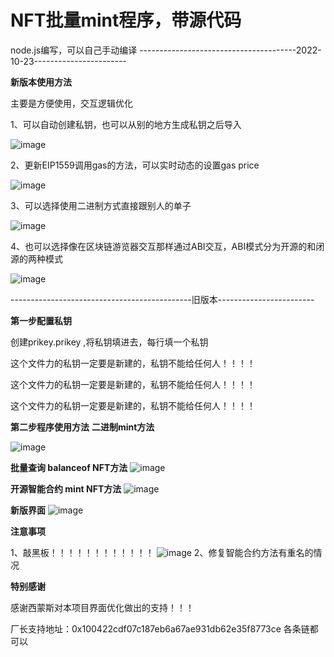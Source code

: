 # NFT批量mint程序，带源代码

node.js编写，可以自己手动编译
---------------------------------------2022-10-23-----------------------

**新版本使用方法**

主要是方便使用，交互逻辑优化

1、可以自动创建私钥，也可以从别的地方生成私钥之后导入

![image](https://raw.githubusercontent.com/robotchangzhang/nftqianggou/main/img/20.jpg)

2、更新EIP1559调用gas的方法，可以实时动态的设置gas price

![image](https://raw.githubusercontent.com/robotchangzhang/nftqianggou/main/img/21.jpg)

3、可以选择使用二进制方式直接跟别人的单子

![image](https://raw.githubusercontent.com/robotchangzhang/nftqianggou/main/img/23.png)

4、也可以选择像在区块链游览器交互那样通过ABI交互，ABI模式分为开源的和闭源的两种模式

![image](https://raw.githubusercontent.com/robotchangzhang/nftqianggou/main/img/24.jpg)

---------------------------------------------旧版本------------------------



**第一步配置私钥**

创建prikey.prikey ,将私钥填进去，每行填一个私钥

这个文件力的私钥一定要是新建的，私钥不能给任何人！！！！

这个文件力的私钥一定要是新建的，私钥不能给任何人！！！！

这个文件力的私钥一定要是新建的，私钥不能给任何人！！！！




**第二步程序使用方法**
**二进制mint方法**


![image](https://raw.githubusercontent.com/robotchangzhang/nftqianggou/main/img/1.jpg)

**批量查询 balanceof NFT方法**
![image](https://raw.githubusercontent.com/robotchangzhang/nftqianggou/main/img/2.png)

**开源智能合约 mint NFT方法**
![image](https://raw.githubusercontent.com/robotchangzhang/nftqianggou/main/img/3.jpg)


**新版界面**
![image](https://raw.githubusercontent.com/robotchangzhang/nftqianggou/main/img/11.jpg)

**注意事项**

1、敲黑板！！！！！！！！！！！！
![image](https://raw.githubusercontent.com/robotchangzhang/nftqianggou/main/img/10.jpg)
2、修复智能合约方法有重名的情况


**特别感谢**

感谢西蒙斯对本项目界面优化做出的支持！！！


厂长支持地址：0x100422cdf07c187eb6a67ae931db62e35f8773ce
各条链都可以
